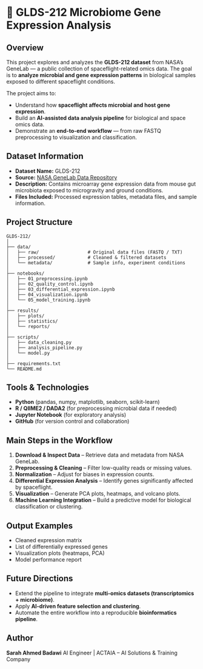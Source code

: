 # 🧬 GLDS-212 Microbiome Gene Expression Analysis

## Overview
This project explores and analyzes the **GLDS-212 dataset** from NASA’s GeneLab — a public collection of spaceflight-related omics data.
The goal is to **analyze microbial and gene expression patterns** in biological samples exposed to different spaceflight conditions.

The project aims to:
* Understand how **spaceflight affects microbial and host gene expression**.
* Build an **AI-assisted data analysis pipeline** for biological and space omics data.
* Demonstrate an **end-to-end workflow** — from raw FASTQ preprocessing to visualization and classification.
  
## Dataset Information
* **Dataset Name:** GLDS-212
* **Source:** [NASA GeneLab Data Repository](https://genelab-data.ndc.nasa.gov/genelab/accession/GLDS-212)
* **Description:** Contains microarray gene expression data from mouse gut microbiota exposed to microgravity and ground conditions.
* **Files Included:** Processed expression tables, metadata files, and sample information.
  
## Project Structure
```
GLDS-212/
│
├── data/
│   ├── raw/                  # Original data files (FASTQ / TXT)
│   ├── processed/            # Cleaned & filtered datasets
│   └── metadata/             # Sample info, experiment conditions
│
├── notebooks/
│   ├── 01_preprocessing.ipynb
│   ├── 02_quality_control.ipynb
│   ├── 03_differential_expression.ipynb
│   ├── 04_visualization.ipynb
│   └── 05_model_training.ipynb
│
├── results/
│   ├── plots/
│   ├── statistics/
│   └── reports/
│
├── scripts/
│   ├── data_cleaning.py
│   ├── analysis_pipeline.py
│   └── model.py
│
├── requirements.txt
└── README.md
```

## Tools & Technologies
* **Python** (pandas, numpy, matplotlib, seaborn, scikit-learn)
* **R / QIIME2 / DADA2** (for preprocessing microbial data if needed)
* **Jupyter Notebook** (for exploratory analysis)
* **GitHub** (for version control and collaboration)

## Main Steps in the Workflow
1. **Download & Inspect Data** – Retrieve data and metadata from NASA GeneLab.
2. **Preprocessing & Cleaning** – Filter low-quality reads or missing values.
3. **Normalization** – Adjust for biases in expression counts.
4. **Differential Expression Analysis** – Identify genes significantly affected by spaceflight.
5. **Visualization** – Generate PCA plots, heatmaps, and volcano plots.
6. **Machine Learning Integration** – Build a predictive model for biological classification or clustering.

## Output Examples
* Cleaned expression matrix
* List of differentially expressed genes
* Visualization plots (heatmaps, PCA)
* Model performance report

## Future Directions
* Extend the pipeline to integrate **multi-omics datasets (transcriptomics + microbiome)**.
* Apply **AI-driven feature selection and clustering**.
* Automate the entire workflow into a reproducible **bioinformatics pipeline**.

## Author
**Sarah Ahmed Badawi**
AI Engineer | ACTAIA – AI Solutions & Training Company
